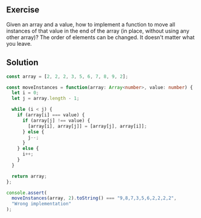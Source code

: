 ## Exercise

Given an array and a value, how to implement a function to move all instances of that value in the end of the array (in place, without using any other array)? The order of elements can be changed. It doesn't matter what you leave.

## Solution

```ts
const array = [2, 2, 2, 3, 5, 6, 7, 8, 9, 2];

const moveInstances = function(array: Array<number>, value: number) {
  let i = 0;
  let j = array.length - 1;

  while (i < j) {
    if (array[i] === value) {
      if (array[j] !== value) {
        [array[i], array[j]] = [array[j], array[i]];
      } else {
        j--;
      }
    } else {
      i++;
    }
  }

  return array;
};

console.assert(
  moveInstances(array, 2).toString() === "9,8,7,3,5,6,2,2,2,2",
  "Wrong implementation"
);
```
